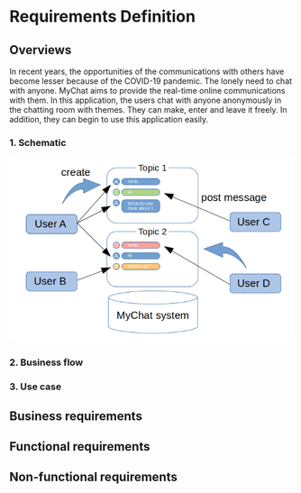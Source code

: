 # Requirements Definition

## Overviews

  In recent years, the opportunities of the communications with others have become lesser because of the COVID-19 pandemic.
The lonely need to chat with anyone. 
MyChat aims to provide the real-time online communications with them.
In this application, the users chat with anyone anonymously in the chatting room with themes. 
They can make, enter and leave it freely.
In addition, they can begin to use this application easily.

### 1. Schematic

![](./img/schematic.png)

### 2. Business flow

### 3. Use case

## Business requirements

## Functional requirements

## Non-functional requirements
